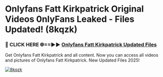 # Onlyfans Fatt Kirkpatrick Original Videos 0nlyFans Leaked - Files Updated! (8kqzk)

<h3>🔴 CLICK HERE 🌐==►► <a href="https://tinyurl.com/2wckxsce" rel="nofollow">Onlyfans Fatt Kirkpatrick Updated Files</a></h3>

Get Onlyfans Fatt Kirkpatrick and all content. Now you can access all videos and pictures of Onlyfans Fatt Kirkpatrick. New Updated Files 2025!

[![8kqzk](https://i.imgur.com/AFduVYN.gif)](https://tinyurl.com/2wckxsce)
